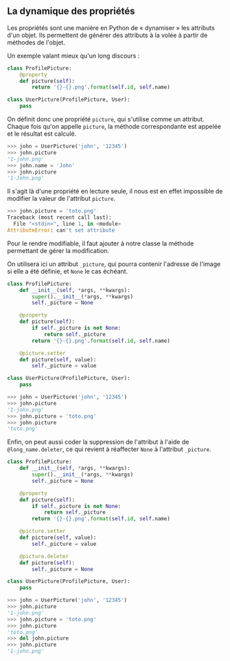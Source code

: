 ## La dynamique des propriétés

Les propriétés sont une manière en Python de « dynamiser » les attributs d'un objet.
Ils permettent de générer des attributs à la volée à partir de méthodes de l'objet.

Un exemple valant mieux qu'un long discours :

```python
class ProfilePicture:
    @property
    def picture(self):
        return '{}-{}.png'.format(self.id, self.name)

class UserPicture(ProfilePicture, User):
    pass
```

On définit donc une propriété `picture`, qui s'utilise comme un attribut. Chaque fois qu'on appelle `picture`, la méthode correspondante est appelée et le résultat est calculé.

```python
>>> john = UserPicture('john', '12345')
>>> john.picture
'1-john.png'
>>> john.name = 'John'
>>> john.picture
'1-John.png'
```

Il s'agit là d'une propriété en lecture seule, il nous est en effet impossible de modifier la valeur de l'attribut `picture`.

```python
>>> john.picture = 'toto.png'
Traceback (most recent call last):
  File "<stdin>", line 1, in <module>
AttributeError: can't set attribute
```

Pour le rendre modifiable, il faut ajouter à notre classe la méthode permettant de gérer la modification.

On utilisera ici un attribut `_picture`, qui pourra contenir l'adresse de l'image si elle a été définie, et `None` le cas échéant.

```python
class ProfilePicture:
    def __init__(self, *args, **kwargs):
        super().__init__(*args, **kwargs)
        self._picture = None

    @property
    def picture(self):
        if self._picture is not None:
            return self._picture
        return '{}-{}.png'.format(self.id, self.name)

    @picture.setter
    def picture(self, value):
        self._picture = value

class UserPicture(ProfilePicture, User):
    pass
```

```python
>>> john = UserPicture('john', '12345')
>>> john.picture
'1-john.png'
>>> john.picture = 'toto.png'
>>> john.picture
'toto.png'
```

Enfin, on peut aussi coder la suppression de l'attribut à l'aide de `@long_name.deleter`, ce qui revient à réaffecter `None` à l'attribut `_picture`.

```python
class ProfilePicture:
    def __init__(self, *args, **kwargs):
        super().__init__(*args, **kwargs)
        self._picture = None

    @property
    def picture(self):
        if self._picture is not None:
            return self._picture
        return '{}-{}.png'.format(self.id, self.name)

    @picture.setter
    def picture(self, value):
        self._picture = value

    @picture.deleter
    def picture(self):
        self._picture = None

class UserPicture(ProfilePicture, User):
    pass
```

```python
>>> john = UserPicture('john', '12345')
>>> john.picture
'1-john.png'
>>> john.picture = 'toto.png'
>>> john.picture
'toto.png'
>>> del john.picture
>>> john.picture
'1-john.png'
```
